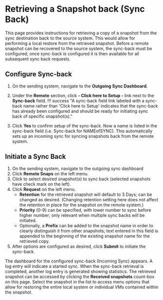 # Retrieving a Snapshot back (Sync Back)

This page provides instructions for retrieving a copy of a snapshot from the sync destination back to the source system. This would allow for performing a local restore from the retrieved snapshot. Before a remote snapshot can be recovered to the source system, the sync-back must be configured; once sync-back is configured it is then available for all subsequent sync back requests.

## Configure Sync-back

1. On the sending system, navigate to the **Outgoing Sync Dashboard**.
2. Under the **Remote** section, click **- Click here to Setup -** link next to the **Sync-back** field.
!!! success "A sync-back field link labeled with a sync-back name rather than 'Click here to Setup' indicates that the sync-back has already been configured and should be ready for initiating sync back of specific snapshot(s)."

3. Click **Yes** to confirm setup of the sync-back.
Now a name is listed in the sync-back field (i.e. Sync-back for NAMEofSYNC). This automatically sets up an incoming sync for syncing snapshots back from the remote system.

## Initiate a Sync Back

1. On the sending system, navigate to the outgoing sync dashboard
2. Click **Remote Snaps** on the left menu.
3. Click to select desired snapshot(s) to sync back (selected snapshots have check mark on the left).
4. Click **Request** on the left menu.
    - **Retention** for the retrieved snapshot will default to 3 Days; can be changed as desired. (Changing retention setting here does not affect the retention in place for the snapshot on the remote system.)
    - **Priority** (0-9) can be specified, with lower number to sync before higher number; only relevant when multiple sync backs will be initiated.
    - Optionally, a **Prefix** can be added to the snapshot name in order to clearly distinguish it from other snapshots; text entered in this field is appended to the beginning of the existing snapshot name for the retrieved copy.
5. After options are configured as desired, click **Submit** to initiate the sync-back.

The dashboard for the configured sync-back (Incoming Sync) appears. A log entry will indicate a started sync. When the sync-back retrieval is completed, another log entry is generated showing statistics. The retrieved snapshot can be accessed by clicking the **Received snapshots** count-box on this page. Select the snapshot in the list to access menu options that allow for restoring the entire local system or individual VMs contained within the snapshot.
